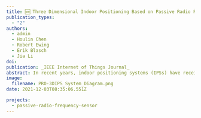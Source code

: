 ```yaml
---
title: 🆕 Three Dimensional Indoor Positioning Based on Passive Radio Frequency Signal Strength Distribution
publication_types:
  - "2"
authors:
  - admin
  - Houlin Chen
  - Robert Ewing
  - Erik Blasch
  - Jia Li
doi: 
publication: _IEEE Internet of Things Journal_
abstract: In recent years, indoor positioning systems (IPSs) have received attention from many research fields, such as robotics, navigation, human-computer interaction, etc. However, IPS based on passive radio frequency (PRF) technology is still rare. This paper proposes an three-dimensional (3D) IPS based on received signal strength (RSS) distribution and Gaussian process regression (GPR). Traditional RSS-based positioning systems have a transmitter with known frequencies, while in the proposed PRf signal of Opportunity - 3D IPS (PRO-3DIPS), the system neither deploys new transmitters nor uses any a priori knowledge of transmitters. Furthermore, PRO-3DIPS integrates multiple Signal of Opportunity (SoOP) sources, shadowing, fading, and also captures scenario signatures. Data collection and analysis of PRF-based RSS distribution in 3D space enables the capability of 3D positioning. Three methods are applied and compared to find the frequency band most impacted by the scenario to achieve the best positioning performance as well as used in the estimation of RSS distribution. The RSS distribution is estimated by measuring the PRF spectrum on a fixed grid in the scenario. Using the RSS distribution, the GPR can accurately locate the receiver position. RSS at 90-gridded positions were collected in the experiment scenario, with one hundred samples at each position. The experimental result shows that a root mean square error (RMSE) of the proposed PRO-3DIPS is 0.292 meters when the sampling distance is 1 meter. The result demonstrates that the PRF spectrum is a new modality for the positioning task, which demonstrates better performance than most existing RF-based technologies.
image:
  filename: PRO-3DIPS_System_Diagram.png
date: 2021-12-03T08:35:06.551Z

projects:
  - passive-radio-frequency-sensor
---
```

